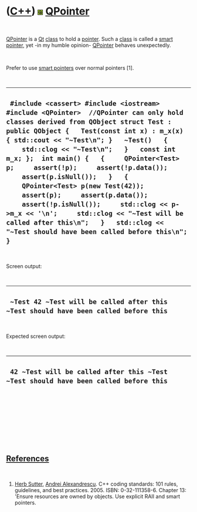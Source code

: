 



 

 

 

 

 

([C++](Cpp.md)) ![Qt](PicQt.png) [QPointer](CppQPointer.md)
=============================================================

 

[QPointer](CppQPointer.md) is a [Qt](CppQt.md) [class](CppClass.htm)
to hold a [pointer](CppPointer.md). Such a [class](CppClass.md) is
called a [smart pointer](CppSmartPointer.md), yet -in my humble
opinion- [QPointer](CppQPointer.md) behaves unexpectedly.

 

Prefer to use [smart pointers](CppSmartPointer.md) over normal pointers
\[1\].

 

  ------------------------------------------------------------------------------------------------------------------------------------------------------------------------------------------------------------------------------------------------------------------------------------------------------------------------------------------------------------------------------------------------------------------------------------------------------------------------------------------------------------------------------------------------------------------------------------------------------------------------------------------------------------
  ` #include <cassert> #include <iostream> #include <QPointer>  //QPointer can only hold classes derived from QObject struct Test : public QObject {   Test(const int x) : m_x(x) { std::cout << "~Test\n"; }   ~Test()   {     std::clog << "~Test\n";   }   const int m_x; };  int main() {   {     QPointer<Test> p;     assert(!p);     assert(!p.data());     assert(p.isNull());   }   {     QPointer<Test> p(new Test(42));     assert(p);     assert(p.data());     assert(!p.isNull());     std::clog << p->m_x << '\n';     std::clog << "~Test will be called after this\n";   }   std::clog << "~Test should have been called before this\n"; }`
  ------------------------------------------------------------------------------------------------------------------------------------------------------------------------------------------------------------------------------------------------------------------------------------------------------------------------------------------------------------------------------------------------------------------------------------------------------------------------------------------------------------------------------------------------------------------------------------------------------------------------------------------------------------

 

Screen output:

 

  ---------------------------------------------------------------------------------------
  ` ~Test 42 ~Test will be called after this ~Test should have been called before this`
  ---------------------------------------------------------------------------------------

 

Expected screen output:

 

  ---------------------------------------------------------------------------------------
  ` 42 ~Test will be called after this ~Test ~Test should have been called before this`
  ---------------------------------------------------------------------------------------

 

 

 

 

 

[References](CppReferences.md)
-------------------------------

 

1.  [Herb Sutter](CppHerbSutter.md), [Andrei
    Alexandrescu](CppAndreiAlexandrescu.md). C++ coding standards: 101
    rules, guidelines, and best practices. 2005. ISBN: 0-32-111358-6.
    Chapter 13: 'Ensure resources are owned by objects. Use explicit
    RAII and smart pointers.

 

 

 

 

 





 



